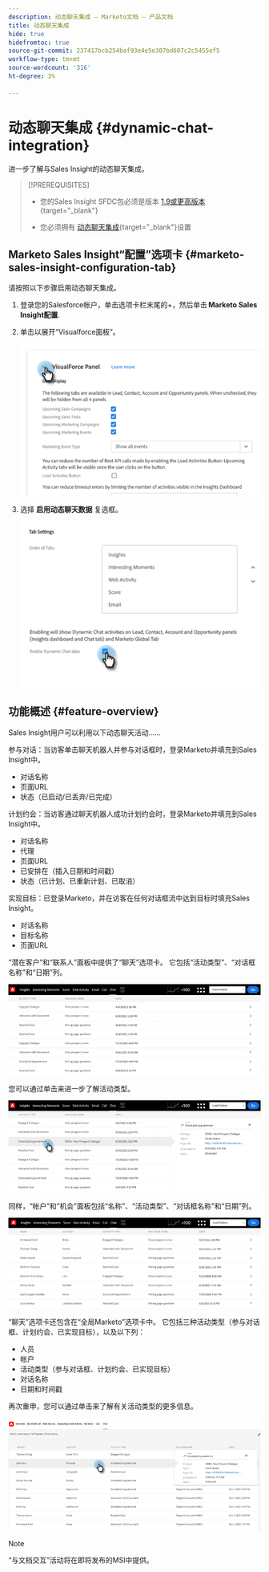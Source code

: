 ```yaml
---
description: 动态聊天集成 — Marketo文档 — 产品文档
title: 动态聊天集成
hide: true
hidefromtoc: true
source-git-commit: 237417bcb254baf93e4e5e307bd607c2c5455ef5
workflow-type: tm+mt
source-wordcount: '316'
ht-degree: 3%

---
```


# 动态聊天集成 {#dynamic-chat-integration}

进一步了解与Sales Insight的动态聊天集成。

>[!PREREQUISITES]
>
>* 您的Sales Insight SFDC包必须是版本 [1.9或更高版本](/help/marketo/product-docs/marketo-sales-insight/msi-for-salesforce/upgrading/upgrading-your-msi-package.md){target=&quot;_blank&quot;}
>
>* 您必须拥有 [动态聊天集成](/help/marketo/product-docs/demand-generation/dynamic-chat/dynamic-chat-overview.md){target=&quot;_blank&quot;}设置


## Marketo Sales Insight“配置”选项卡 {#marketo-sales-insight-configuration-tab}

请按照以下步骤启用动态聊天集成。

1. 登录您的Salesforce帐户，单击选项卡栏末尾的+，然后单击 **Marketo Sales Insight配置**.

1. 单击以展开“Visualforce面板”。

   ![](assets/dynamic-chat-integration-1.png)

1. 选择 **启用动态聊天数据** 复选框。

   ![](assets/dynamic-chat-integration-2.png)

## 功能概述 {#feature-overview}

Sales Insight用户可以利用以下动态聊天活动……

参与对话：当访客单击聊天机器人并参与对话框时，登录Marketo并填充到Sales Insight中。

* 对话名称
* 页面URL
* 状态（已启动/已丢弃/已完成）

计划约会：当访客通过聊天机器人成功计划约会时，登录Marketo并填充到Sales Insight中。

* 对话名称
* 代理
* 页面URL
* 已安排在（插入日期和时间戳）
* 状态（已计划、已重新计划、已取消）

实现目标：已登录Marketo，并在访客在任何对话框流中达到目标时填充Sales Insight。

* 对话名称
* 目标名称
* 页面URL

“潜在客户”和“联系人”面板中提供了“聊天”选项卡。 它包括“活动类型”、“对话框名称”和“日期”列。

![](assets/dynamic-chat-integration-3.png)

您可以通过单击来进一步了解活动类型。

![](assets/dynamic-chat-integration-4.png)

同样，“帐户”和“机会”面板包括“名称”、“活动类型”、“对话框名称”和“日期”列。

![](assets/dynamic-chat-integration-5.png)

“聊天”选项卡还包含在“全局Marketo”选项卡中。 它包括三种活动类型（参与对话框、计划约会、已实现目标），以及以下列：

* 人员
* 帐户
* 活动类型（参与对话框、计划约会、已实现目标）
* 对话名称
* 日期和时间戳

再次重申，您可以通过单击来了解有关活动类型的更多信息。

![](assets/dynamic-chat-integration-6.png)

>[!NOTE]
>
>“与文档交互”活动将在即将发布的MSI中提供。

